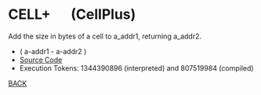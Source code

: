 # CELL+ &emsp; (CellPlus)
Add the size in bytes of a cell to a_addr1, returning a_addr2.
* ( a-addr1 - a-addr2 )
* [Source Code](../words/core/CellPlus.cs)
* Execution Tokens: 1344390896 (interpreted) and 807519984 (compiled)


[BACK](builtins.md#CellPlus)
